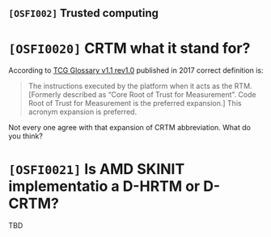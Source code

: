 `[OSFI002]` Trusted computing
-------------------------

# `[OSFI0020]` CRTM what it stand for?

According to
[TCG Glossary v1.1 rev1.0](https://trustedcomputinggroup.org/wp-content/uploads/TCG-Glossary-V1.1-Rev-1.0.pdf)
published in 2017 correct definition is:

> The instructions executed by the platform when it acts as the RTM. [Formerly
> described as “Core Root of Trust for Measurement”. Code Root of
> Trust for Measurement is the preferred expansion.] This acronym expansion is
> preferred. 

Not every one agree with that expansion of CRTM abbreviation. What do you think?

# `[OSFI0021]` Is AMD SKINIT implementatio a D-HRTM or D-CRTM?

TBD
